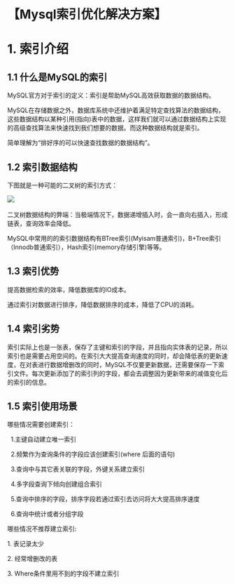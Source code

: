 # **【Mysql索引优化解决方案】**

# 1. **索引介绍**

## 1.1 **什么是MySQL的索引**

MySQL官方对于索引的定义：索引是帮助MySQL高效获取数据的数据结构。

MySQL在存储数据之外，数据库系统中还维护着满足特定查找算法的数据结构，这些数据结构以某种引用(指向)表中的数据，这样我们就可以通过数据结构上实现的高级查找算法来快速找到我们想要的数据。而这种数据结构就是索引。

简单理解为“排好序的可以快速查找数据的数据结构”。

## 1.2 **索引数据结构**

下图就是一种可能的二叉树的索引方式：

![](file:///C:\Users\zhao\AppData\Local\Temp\ksohtml15208\wps1.jpg) 

二叉树数据结构的弊端：当极端情况下，数据递增插入时，会一直向右插入，形成链表，查询效率会降低。

MySQL中常用的的索引数据结构有BTree索引(Myisam普通索引)，B+Tree索引（Innodb普通索引），Hash索引(memory存储引擎)等等。

## 1.3 **索引优势**

提高数据检索的效率，降低数据库的IO成本。

通过索引对数据进行排序，降低数据排序的成本，降低了CPU的消耗。

## 1.4 **索引劣势**

索引实际上也是一张表，保存了主键和索引的字段，并且指向实体表的记录，所以索引也是需要占用空间的。在索引大大提高查询速度的同时，却会降低表的更新速度，在对表进行数据增删改的同时，MySQL不仅要更新数据，还需要保存一下索引文件。每次更新添加了的索引列的字段，都会去调整因为更新带来的减值变化后的索引的信息。

## 1.5 **索引使用场景**

哪些情况需要创建索引：

  1.主键自动建立唯一索引

  2.频繁作为查询条件的字段应该创建索引(where 后面的语句)

  3.查询中与其它表关联的字段，外键关系建立索引

  4.多字段查询下倾向创建组合索引

  5.查询中排序的字段，排序字段若通过索引去访问将大大提高排序速度

  6.查询中统计或者分组字段

哪些情况不推荐建立索引:

1. 表记录太少

2. 经常增删改的表

3. Where条件里用不到的字段不建立索引